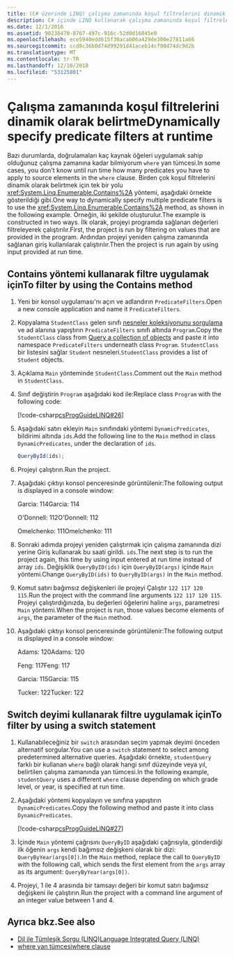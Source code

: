 ```yaml
---
title: (C# üzerinde LINQ) çalışma zamanında koşul filtrelerini dinamik olarak belirtme
description: C# içinde LINQ kullanarak çalışma zamanında koşul filtrelerini dinamik olarak belirtme hakkında bilgi edinin.
ms.date: 12/1/2016
ms.assetid: 90238470-0767-497c-916c-52d0d16845e0
ms.openlocfilehash: ece5940edd615f30acab06a429de300e27811a66
ms.sourcegitcommit: ccd8c36b0d74d99291d41aceb14cf98d74dc9d2b
ms.translationtype: MT
ms.contentlocale: tr-TR
ms.lasthandoff: 12/10/2018
ms.locfileid: "53125801"
---
```

# <a name="dynamically-specify-predicate-filters-at-runtime"></a><span data-ttu-id="f00ca-103">Çalışma zamanında koşul filtrelerini dinamik olarak belirtme</span><span class="sxs-lookup"><span data-stu-id="f00ca-103">Dynamically specify predicate filters at runtime</span></span>

<span data-ttu-id="f00ca-104">Bazı durumlarda, doğrulamaları kaç kaynak öğeleri uygulamak sahip olduğunuz çalışma zamanına kadar bilmiyorum `where` yan tümcesi.</span><span class="sxs-lookup"><span data-stu-id="f00ca-104">In some cases, you don't know until run time how many predicates you have to apply to source elements in the `where` clause.</span></span> <span data-ttu-id="f00ca-105">Birden çok koşul filtrelerini dinamik olarak belirtmek için tek bir yolu <xref:System.Linq.Enumerable.Contains%2A> yöntemi, aşağıdaki örnekte gösterildiği gibi.</span><span class="sxs-lookup"><span data-stu-id="f00ca-105">One way to dynamically specify multiple predicate filters is to use the <xref:System.Linq.Enumerable.Contains%2A> method, as shown in the following example.</span></span> <span data-ttu-id="f00ca-106">Örneğin, iki şekilde oluşturulur.</span><span class="sxs-lookup"><span data-stu-id="f00ca-106">The example is constructed in two ways.</span></span> <span data-ttu-id="f00ca-107">İlk olarak, projeyi programda sağlanan değerleri filtreleyerek çalıştırılır.</span><span class="sxs-lookup"><span data-stu-id="f00ca-107">First, the project is run by filtering on values that are provided in the program.</span></span> <span data-ttu-id="f00ca-108">Ardından projeyi yeniden çalışma zamanında sağlanan giriş kullanılarak çalıştırılır.</span><span class="sxs-lookup"><span data-stu-id="f00ca-108">Then the project is run again by using input provided at run time.</span></span>

## <a name="to-filter-by-using-the-contains-method"></a><span data-ttu-id="f00ca-109">Contains yöntemi kullanarak filtre uygulamak için</span><span class="sxs-lookup"><span data-stu-id="f00ca-109">To filter by using the Contains method</span></span>

1. <span data-ttu-id="f00ca-110">Yeni bir konsol uygulaması'nı açın ve adlandırın `PredicateFilters`.</span><span class="sxs-lookup"><span data-stu-id="f00ca-110">Open a new console application and name it `PredicateFilters`.</span></span>

2. <span data-ttu-id="f00ca-111">Kopyalama `StudentClass` gelen sınıfı [nesneler koleksiyonunu sorgulama](query-a-collection-of-objects.md) ve ad alanına yapıştırın `PredicateFilters` sınıfı altında `Program`.</span><span class="sxs-lookup"><span data-stu-id="f00ca-111">Copy the `StudentClass` class from [Query a collection of objects](query-a-collection-of-objects.md) and paste it into namespace `PredicateFilters` underneath class `Program`.</span></span> <span data-ttu-id="f00ca-112">`StudentClass` bir listesini sağlar `Student` nesneleri.</span><span class="sxs-lookup"><span data-stu-id="f00ca-112">`StudentClass` provides a list of `Student` objects.</span></span>

3. <span data-ttu-id="f00ca-113">Açıklama `Main` yönteminde `StudentClass`.</span><span class="sxs-lookup"><span data-stu-id="f00ca-113">Comment out the `Main` method in `StudentClass`.</span></span>

4. <span data-ttu-id="f00ca-114">Sınıf değiştirin `Program` aşağıdaki kod ile:</span><span class="sxs-lookup"><span data-stu-id="f00ca-114">Replace class `Program` with the following code:</span></span>

     [!code-csharp[csProgGuideLINQ#26](~/samples/snippets/csharp/concepts/linq/how-to-dynamically-specify-predicate-filters-at-runtime_1.cs)]

5. <span data-ttu-id="f00ca-115">Aşağıdaki satırı ekleyin `Main` sınıfındaki yöntemi `DynamicPredicates`, bildirimi altında `ids`.</span><span class="sxs-lookup"><span data-stu-id="f00ca-115">Add the following line to the `Main` method in class `DynamicPredicates`, under the declaration of `ids`.</span></span>

     ```csharp
     QueryById(ids);
     ```

6. <span data-ttu-id="f00ca-116">Projeyi çalıştırın.</span><span class="sxs-lookup"><span data-stu-id="f00ca-116">Run the project.</span></span>

7. <span data-ttu-id="f00ca-117">Aşağıdaki çıktıyı konsol penceresinde görüntülenir:</span><span class="sxs-lookup"><span data-stu-id="f00ca-117">The following output is displayed in a console window:</span></span>

     <span data-ttu-id="f00ca-118">Garcia: 114</span><span class="sxs-lookup"><span data-stu-id="f00ca-118">Garcia: 114</span></span>

     <span data-ttu-id="f00ca-119">O'Donnell: 112</span><span class="sxs-lookup"><span data-stu-id="f00ca-119">O'Donnell: 112</span></span>

     <span data-ttu-id="f00ca-120">Omelchenko: 111</span><span class="sxs-lookup"><span data-stu-id="f00ca-120">Omelchenko: 111</span></span>

8. <span data-ttu-id="f00ca-121">Sonraki adımda projeyi yeniden çalıştırmak için çalışma zamanında dizi yerine Giriş kullanarak bu saati girildi. `ids`.</span><span class="sxs-lookup"><span data-stu-id="f00ca-121">The next step is to run the project again, this time by using input entered at run time instead of array `ids`.</span></span> <span data-ttu-id="f00ca-122">Değişiklik `QueryByID(ids)` için `QueryByID(args)` içinde `Main` yöntemi.</span><span class="sxs-lookup"><span data-stu-id="f00ca-122">Change `QueryByID(ids)` to `QueryByID(args)` in the `Main` method.</span></span>

9. <span data-ttu-id="f00ca-123">Komut satırı bağımsız değişkenleri ile projeyi Çalıştır `122 117 120 115`.</span><span class="sxs-lookup"><span data-stu-id="f00ca-123">Run the project with the command line arguments `122 117 120 115`.</span></span> <span data-ttu-id="f00ca-124">Projeyi çalıştırdığınızda, bu değerleri öğelerini haline `args`, parametresi `Main` yöntemi.</span><span class="sxs-lookup"><span data-stu-id="f00ca-124">When the project is run, those values become elements of `args`, the parameter of the `Main` method.</span></span>

10. <span data-ttu-id="f00ca-125">Aşağıdaki çıktıyı konsol penceresinde görüntülenir:</span><span class="sxs-lookup"><span data-stu-id="f00ca-125">The following output is displayed in a console window:</span></span>

     <span data-ttu-id="f00ca-126">Adams: 120</span><span class="sxs-lookup"><span data-stu-id="f00ca-126">Adams: 120</span></span>

     <span data-ttu-id="f00ca-127">Feng: 117</span><span class="sxs-lookup"><span data-stu-id="f00ca-127">Feng: 117</span></span>

     <span data-ttu-id="f00ca-128">Garcia: 115</span><span class="sxs-lookup"><span data-stu-id="f00ca-128">Garcia: 115</span></span>

     <span data-ttu-id="f00ca-129">Tucker: 122</span><span class="sxs-lookup"><span data-stu-id="f00ca-129">Tucker: 122</span></span>

## <a name="to-filter-by-using-a-switch-statement"></a><span data-ttu-id="f00ca-130">Switch deyimi kullanarak filtre uygulamak için</span><span class="sxs-lookup"><span data-stu-id="f00ca-130">To filter by using a switch statement</span></span>

1. <span data-ttu-id="f00ca-131">Kullanabileceğiniz bir `switch` arasından seçim yapmak deyimi önceden alternatif sorgular.</span><span class="sxs-lookup"><span data-stu-id="f00ca-131">You can use a `switch` statement to select among predetermined alternative queries.</span></span> <span data-ttu-id="f00ca-132">Aşağıdaki örnekte, `studentQuery` farklı bir kullanan `where` bağlı olarak hangi sınıf düzeyinde veya yıl, belirtilen çalışma zamanında yan tümcesi.</span><span class="sxs-lookup"><span data-stu-id="f00ca-132">In the following example, `studentQuery` uses a different `where` clause depending on which grade level, or year, is specified at run time.</span></span>

2. <span data-ttu-id="f00ca-133">Aşağıdaki yöntemi kopyalayın ve sınıfına yapıştırın `DynamicPredicates`.</span><span class="sxs-lookup"><span data-stu-id="f00ca-133">Copy the following method and paste it into class `DynamicPredicates`.</span></span>

     [!code-csharp[csProgGuideLINQ#27](~/samples/snippets/csharp/concepts/linq//how-to-dynamically-specify-predicate-filters-at-runtime_2.cs)]

3. <span data-ttu-id="f00ca-134">İçinde `Main` yöntemi çağrısını `QueryByID` aşağıdaki çağrısıyla, gönderdiği ilk öğenin `args` kendi bağımsız değişkeni olarak bir dizi: `QueryByYear(args[0])`.</span><span class="sxs-lookup"><span data-stu-id="f00ca-134">In the `Main` method, replace the call to `QueryByID` with the following call, which sends the first element from the `args` array as its argument: `QueryByYear(args[0])`.</span></span>

4. <span data-ttu-id="f00ca-135">Projeyi, 1 ile 4 arasında bir tamsayı değeri bir komut satırı bağımsız değişkeni ile çalıştırın.</span><span class="sxs-lookup"><span data-stu-id="f00ca-135">Run the project with a command line argument of an integer value between 1 and 4.</span></span>

## <a name="see-also"></a><span data-ttu-id="f00ca-136">Ayrıca bkz.</span><span class="sxs-lookup"><span data-stu-id="f00ca-136">See also</span></span>

- [<span data-ttu-id="f00ca-137">Dil ile Tümleşik Sorgu (LINQ)</span><span class="sxs-lookup"><span data-stu-id="f00ca-137">Language Integrated Query (LINQ)</span></span>](index.md)
- [<span data-ttu-id="f00ca-138">where yan tümcesi</span><span class="sxs-lookup"><span data-stu-id="f00ca-138">where clause</span></span>](../language-reference/keywords/where-clause.md)
